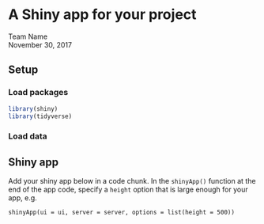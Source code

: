 # A Shiny app for your project
Team Name  
November 30, 2017  



## Setup

### Load packages


```r
library(shiny)
library(tidyverse)
```

### Load data

## Shiny app

Add your shiny app below in a code chunk. In the `shinyApp()` function at the end of the app code,
specify a `height` option that is large enough for your app, e.g.

```
shinyApp(ui = ui, server = server, options = list(height = 500))
```
